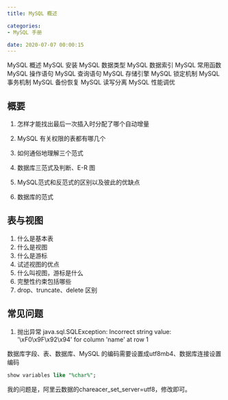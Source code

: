 ```yaml
---
title: MySQL 概述

categories:
- MySQL 手册

date: 2020-07-07 00:00:15
---
```

MySQL 概述
MySQL 安装
MySQL 数据类型
MySQL 数据索引
MySQL 常用函数
MySQL 操作语句
MySQL 查询语句
MySQL 存储引擎
MySQL 锁定机制
MySQL 事务机制
MySQL 备份恢复
MySQL 读写分离
MySQL 性能调优

## 概要
1. 怎样才能找出最后一次插入时分配了哪个自动增量
1. MySQL 有关权限的表都有哪几个

1. 如何通俗地理解三个范式
1. 数据库三范式及判断、E-R 图
1. MySQL范式和反范式的区别以及彼此的优缺点
1. 数据库的范式








## 表与视图
1. 什么是基本表
1. 什么是视图
1. 什么是游标
1. 试述视图的优点
1. 什么叫视图，游标是什么
1. 完整性约束包括哪些
1. drop、truncate、delete 区别









## 常见问题
1. 抛出异常 java.sql.SQLException: Incorrect string value: '\xF0\x9F\x92\x94' for column 'name' at row 1

数据库字段、表、数据库、MySQL 的编码需要设置成utf8mb4、数据库连接设置编码

```sql
show variables like "%char%";
```

我的问题是，阿里云数据的chareacer_set_server=utf8，修改即可。